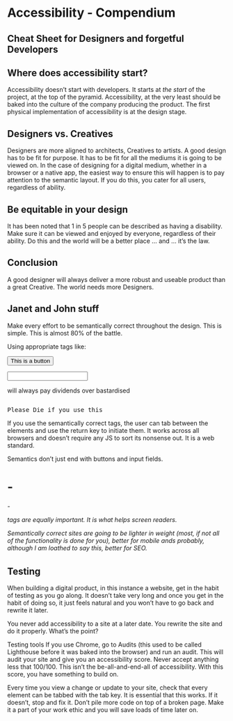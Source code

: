 # Accessibility - Compendium
## Cheat Sheet for Designers and forgetful Developers

## Where does accessibility start?
Accessibility doesn’t start with developers. It starts at _the start_ of the project, at the top of the pyramid. 
Accessibility, at the very least should be baked into the culture of the company producing the product.
The first physical implementation of accessibility is at the design stage.

## Designers vs. Creatives
Designers are more aligned to architects, Creatives to artists.
A good design has to be fit for purpose. It has to be fit for all the mediums it is going to be viewed on. 
In the case of designing for a digital medium, whether in a browser or a native app, the easiest way to ensure this will happen is to pay attention to the semantic layout. If you do this, you cater for all users, regardless of ability. 

## Be equitable in your design
It has been noted that 1 in 5 people can be described as having a disability.
Make sure it can be viewed and enjoyed by everyone, regardless of their ability.
Do this and the world will be a better place … and … it’s the law.

## Conclusion
A good designer will always deliver a more robust and useable product than a great Creative.
The world needs more Designers.

## Janet and John stuff
Make every effort to be semantically correct throughout the design. 
This is simple.
This is almost 80% of the battle.

Using appropriate tags like:

<pre><button>This is a button</button></pre>
<pre><input type=”text” /></pre>

will always pay dividends over bastardised 

<pre><div tags type=”button” role=”button”></pre>
<pre><div contenteditable="true">Please Die if you use this</div></pre>

If you use the semantically correct tags, the user can tab between the elements and use the return key to initiate them. 
It works across all browsers and doesn’t require any JS to sort its nonsense out. 
It is a web standard.

Semantics don’t just end with buttons and input fields. <h1> - <h6> - <p> tags are equally important. It is what helps screen readers.

Semantically correct sites are going to be lighter in weight (most, if not all of the functionality is done for you), better for mobile ands probably, although I am loathed to say this, better for SEO.

## Testing

When building a digital product, in this instance a website, get in the habit of testing as you go along. It doesn’t take very long and once you get in the habit of doing so, it just feels natural and you won’t have to go back and rewrite it later.

You never add accessibility to a site at a later date. You rewrite the site and do it properly. What’s the point?

Testing tools
If you use Chrome, go to Audits (this used to be called Lighthouse before it was baked into the browser) and run an audit. 
This will audit your site and give you an accessibility score.
Never accept anything less that 100/100. 
This isn’t the be-all-and-end-all of accessibility. With this score, you have something to build on.

Every time you view a change or update to your site, check that every element can be tabbed with the tab key. It is essential that this works. If it doesn’t, stop and fix it. Don’t pile more code on top of a broken page.
Make it a part of your work ethic and you will save loads of time later on.



